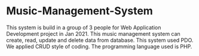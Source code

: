 # Music-Management-System

This system is build in a group of 3 people for Web Application Development project in Jan 2021.
This music management system can create, read, update and delete data from database. This system used PDO. We applied CRUD style of coding.
The programming language used is PHP.
